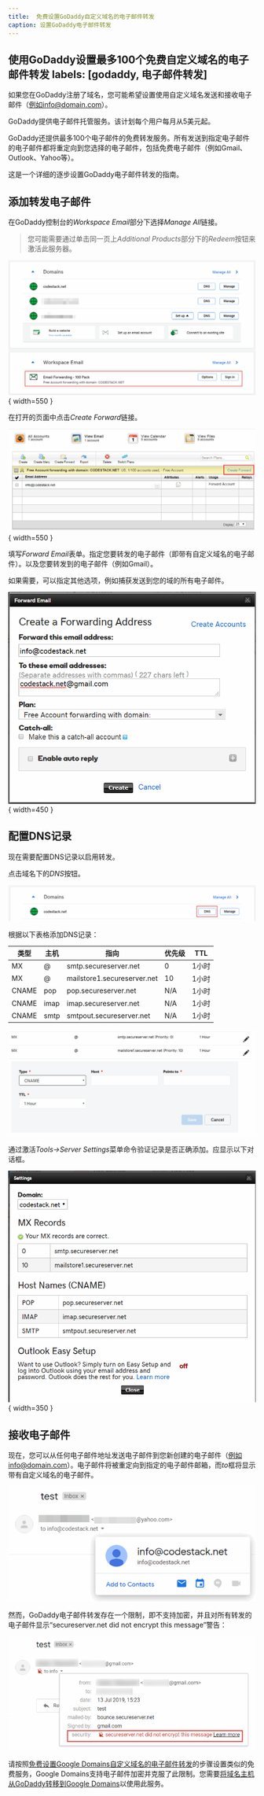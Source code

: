 ```yaml
---
title:  免费设置GoDaddy自定义域名的电子邮件转发
caption: 设置GoDaddy电子邮件转发
---
```

 使用GoDaddy设置最多100个免费自定义域名的电子邮件转发
labels: [godaddy, 电子邮件转发]
---
如果您在GoDaddy注册了域名，您可能希望设置使用自定义域名发送和接收电子邮件（例如info@domain.com）。

GoDaddy提供电子邮件托管服务。该计划每个用户每月从5美元起。

GoDaddy还提供最多100个电子邮件的免费转发服务。所有发送到指定电子邮件的电子邮件都将重定向到您选择的电子邮件，包括免费电子邮件（例如Gmail、Outlook、Yahoo等）。

这是一个详细的逐步设置GoDaddy电子邮件转发的指南。

## 添加转发电子邮件

在GoDaddy控制台的*Workspace Email*部分下选择*Manage All*链接。

> 您可能需要通过单击同一页上*Additional Products*部分下的*Redeem*按钮来激活此服务器。

![免费100个电子邮件转发](godaddy-100pack-email-forwarding.png){ width=550 }

在打开的页面中点击*Create Forward*链接。

![创建转发电子邮件](create-email-forwarding.png){ width=550 }

填写*Forward Email*表单。指定您要转发的电子邮件（即带有自定义域名的电子邮件）。以及您要转发到的电子邮件（例如Gmail）。

如果需要，可以指定其他选项，例如捕获发送到您的域的所有电子邮件。

![转发电子邮件详细信息](create-forwarding-address.png){ width=450 }

## 配置DNS记录

现在需要配置DNS记录以启用转发。

点击域名下的*DNS*按钮。

![管理域名DNS](manage-domain-dns.png)

根据以下表格添加DNS记录：

| 类型  | 主机 | 指向                       | 优先级 | TTL    |
|-------|------|-----------------------------|----------|--------|
| MX    | @    | smtp.secureserver.net       | 0        | 1小时 |
| MX    | @    | mailstore1.secureserver.net | 10       | 1小时 |
| CNAME | pop  | pop.secureserver.net        | N/A      | 1小时 |
| CNAME | imap | imap.secureserver.net       | N/A      | 1小时 |
| CNAME | smtp | smtpout.secureserver.net    | N/A      | 1小时 |

![添加新的DNS记录](add-dns-record.png)

通过激活*Tools->Server Settings*菜单命令验证记录是否正确添加。应显示以下对话框。

![验证的MX记录](dns-records.png){ width=350 }

## 接收电子邮件

现在，您可以从任何电子邮件地址发送电子邮件到您新创建的电子邮件（例如info@domain.com）。电子邮件将被重定向到指定的电子邮件邮箱，而*to*框将显示带有自定义域名的电子邮件。

![通过别名接收的电子邮件](received-email.png)

然而，GoDaddy电子邮件转发存在一个限制，即不支持加密，并且对所有转发的电子邮件显示“secureserver.net did not encrypt this message”警告：

![安全警告](unsecure-email.png)

请按照[免费设置Google Domains自定义域名的电子邮件转发](/docs/codestack/hosting/email/googledomains-email-forwarding/)的步骤设置类似的免费服务，Google Domains支持电子邮件加密并克服了此限制。您需要[将域名主机从GoDaddy转移到Google Domains](/docs/codestack/hosting/domain/transfer-godaddy-domain-to-googledomains/)以使用此服务。